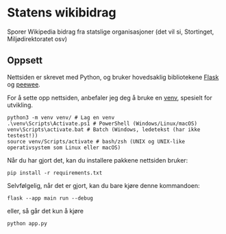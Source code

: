 # Statens wikibidrag

Sporer Wikipedia bidrag fra statslige organisasjoner (det vil si, Stortinget, Miljødirektoratet osv)

## Oppsett

Nettsiden er skrevet med Python, og bruker hovedsaklig bibliotekene [Flask](https://flask.palletsprojects.com) og [peewee](http://docs.peewee-orm.com/en/latest/).

For å sette opp nettsiden, anbefaler jeg deg å bruke en [venv](https://docs.python.org/3/library/venv.html), spesielt for utvikling.

```
python3 -m venv venv/ # Lag en venv
.\venv\Scripts\Activate.ps1 # PowerShell (Windows/Linux/macOS)
venv\Scripts\activate.bat # Batch (Windows, ledetekst (har ikke testest!))
source venv/Scripts/activate # bash/zsh (UNIX og UNIX-like operativsystem som Linux eller macOS)
```

Når du har gjort det, kan du installere pakkene nettsiden bruker:

```
pip install -r requirements.txt
```

Selvfølgelig, når det er gjort, kan du bare kjøre denne kommandoen:

```
flask --app main run --debug
```

eller, så går det kun å kjøre

```
python app.py
```